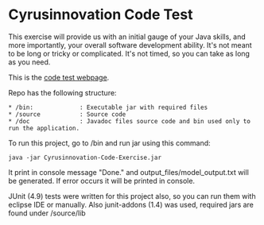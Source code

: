 Cyrusinnovation Code Test
====================

This exercise will provide us with an initial gauge of your Java skills, and more importantly, your overall software development ability. It's not meant to be long or tricky or complicated. It's not timed, so you can take as long as you need.

This is the [code test webpage](http://cyrusinnovation.com/code_test).

Repo has the following structure:

	* /bin: 			: Executable jar with required files
	* /source			: Source code
	* /doc 				: Javadoc files source code and bin used only to run the application. 

To run this project, go to /bin and run jar using this command:

	java -jar Cyrusinnovation-Code-Exercise.jar

It print in console message "Done." and output_files/model_output.txt will be generated. If error occurs it will be printed in console.

JUnit (4.9) tests were written for this project also, so you can run them with eclipse IDE or manually. Also junit-addons (1.4) was used, required jars are found under /source/lib